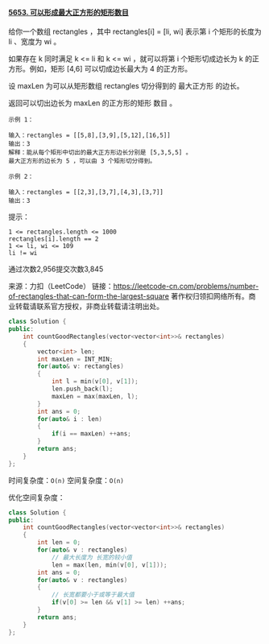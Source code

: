 #### [5653. 可以形成最大正方形的矩形数目](https://leetcode-cn.com/problems/number-of-rectangles-that-can-form-the-largest-square/)

给你一个数组 rectangles ，其中 rectangles[i] = [li, wi] 表示第 i 个矩形的长度为 li 、宽度为 wi 。

如果存在 k 同时满足 k <= li 和 k <= wi ，就可以将第 i 个矩形切成边长为 k 的正方形。例如，矩形 [4,6] 可以切成边长最大为 4 的正方形。

设 maxLen 为可以从矩形数组 rectangles 切分得到的 最大正方形 的边长。

返回可以切出边长为 maxLen 的正方形的矩形 数目 。

 ```
示例 1：

输入：rectangles = [[5,8],[3,9],[5,12],[16,5]]
输出：3
解释：能从每个矩形中切出的最大正方形边长分别是 [5,3,5,5] 。
最大正方形的边长为 5 ，可以由 3 个矩形切分得到。

示例 2：

输入：rectangles = [[2,3],[3,7],[4,3],[3,7]]
输出：3
 ```


提示：

```
1 <= rectangles.length <= 1000
rectangles[i].length == 2
1 <= li, wi <= 109
li != wi
```

通过次数2,956提交次数3,845

来源：力扣（LeetCode）
链接：https://leetcode-cn.com/problems/number-of-rectangles-that-can-form-the-largest-square
著作权归领扣网络所有。商业转载请联系官方授权，非商业转载请注明出处。



```cpp
class Solution {
public:
    int countGoodRectangles(vector<vector<int>>& rectangles) 
    {
        vector<int> len;
        int maxLen = INT_MIN;
        for(auto& v: rectangles)
        {
            int l = min(v[0], v[1]);
            len.push_back(l);
            maxLen = max(maxLen, l);
        }
        int ans = 0;
        for(auto& i : len)
        {
            if(i == maxLen) ++ans;
        }
        return ans;
    }
};
```

时间复杂度：`O(n)` 空间复杂度：`O(n)`

优化空间复杂度：

```cpp
class Solution {
public:
    int countGoodRectangles(vector<vector<int>>& rectangles) 
    {
        int len = 0;
        for(auto& v : rectangles)
            // 最大长度为 长宽的较小值
            len = max(len, min(v[0], v[1]));
        int ans = 0;
        for(auto& v : rectangles)
        {
            // 长宽都要小于或等于最大值
            if(v[0] >= len && v[1] >= len) ++ans;
        }
        return ans;
    }
};
```


